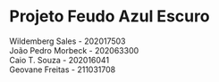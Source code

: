 # Projeto Feudo Azul Escuro

Wildemberg Sales - 202017503          
João Pedro Morbeck - 202063300   
Caio T. Souza - 202016041   
Geovane Freitas - 211031708
